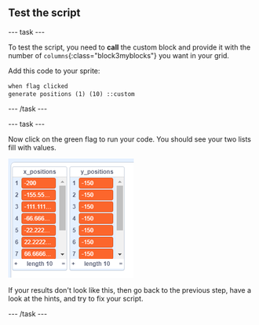 ## Test the script

--- task ---

To test the script, you need to **call** the custom block and provide it with the number of `columns`{:class="block3myblocks"} you want in your grid.

Add this code to your sprite:

```blocks3
when flag clicked
generate positions (1) (10) ::custom
```

--- /task ---

--- task ---

Now click on the green flag to run your code. You should see your two lists fill with values.

![lists](images/filled_lists.png)
	
If your results don't look like this, then go back to the previous step, have a look at the hints, and try to fix your script.

--- /task ---
